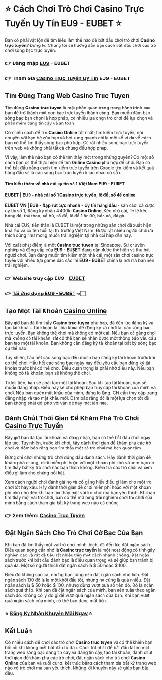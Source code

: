 # ⭐ Cách Chơi Trò Chơi Casino Trực Tuyến Uy Tín EU9 - EUBET ⭐
 Bạn có phải vật lộn để tìm hiểu làm thế nào để bắt đầu chơi trò chơi **Casino trực tuyến**? Đừng lo. Chúng tôi sẽ hướng dẫn bạn cách bắt đầu chơi các trò chơi sòng bạc trực tuyến.

### 👉 Đăng nhập [EU9](https://eubetvn.com/) - EUBET

### 👉 Tham Gia [Casino Trực Tuyến Uy Tín](https://eubetvn.com/casino-truc-tuyen) EU9 - EUBET

## Tìm Đúng Trang Web **Casino Truc Tuyen**

Tìm đúng **Casino truc tuyen** là một phần quan trọng trong hành trình của bạn để trở thành một con bạc trực tuyến thành công. Bạn muốn đảm bảo sòng bạc bạn chọn là hợp pháp, có nhiều lựa chọn trò chơi để lựa chọn và phần mềm đáng tin cậy và an toàn.

Có nhiều cách để tìm **Casino Online** tốt nhất; tìm kiếm trực tuyến, nói chuyện với bạn bè của bạn và hỏi xung quanh chỉ là một số ví dụ về cách bạn có thể tìm thấy sòng bạc phù hợp. Có rất nhiều sòng bạc trực tuyến trên web và không phải tất cả chúng đều hợp pháp.

Vì vậy, làm thế nào bạn có thể tìm thấy một trong những quyền? Có một số cách bạn có thể thực hiện để tìm **Online Casino** phù hợp để chơi. Bạn có thể bắt đầu bằng cách tìm kiếm trực tuyến trên Google tìm kiếm và kết quả hàng đầu sẽ là các sòng bạc trực tuyến khác nhau có sẵn.

#### Tìm hiểu thêm về **nhà cái uy tín số 1 Việt Nam EU9 - EUBET**

#### **EUBET | EU9 - nhà cái số 1 Casino trực tuyến, lô đề, số đề online**

**EUBET VN | EU9 - Nạp rút cực nhanh - Uy tín hàng đầu** - sân chơi cá cược uy tín số 1, Đăng ký nhận 4.400k: **Casino Online**, Kèo nhà cái, Tỷ lệ kèo bóng đá, thể thao, nổ hũ, số đề, lô đề 1 ăn 99, bắn cá, đá gà

Nhà cái EU9, tiền thân là EUBET là một trong những sân chơi đã xuất hiện khá lâu và có tên tuổi tại thị trường Việt Nam. Được rất nhiều người chơi ưa thích cũng như mong muốn trải nghiệm tại nhà cái hấp dẫn này.

Với xuất phát điểm là một **Casino truc tuyen** tại Singapore. Sự chuyên nghiệp và đẳng cấp của **EU9 - EUBET** đang dần được thể hiện và thu hút người chơi. Bạn đang muốn tìm kiếm một nhà cái, một sân chơi casino trực tuyến với nhiều tựa game đặc sắc thì **EU9 - EUBET** chính là nơi mà bạn nên trải nghiệm.

### 👉 Website truy cập EU9 - [EUBET](https://eubetvn.com/)

### 👉 [Tải ứng dụng EU9 - EUBET](https://eubetvn.com/) 👈🏻

## Tạo Một Tài Khoản [Casino Online](https://eubetvn.com/casino-truc-tuyen)

Bây giờ bạn đã tìm thấy **Casino truc tuyen** phù hợp, đã đến lúc đăng ký và tạo tài khoản. Tài khoản là chìa khóa để đăng ký và chơi tại các sòng bạc trực tuyến. Bạn không thể chơi mà không có một cái. Nếu bạn cố gắng chơi mà không có tài khoản, rất có thể bạn sẽ nhận được một thông báo yêu cầu bạn tạo một tài khoản. Bạn không cần đăng ký tài khoản tại bất kỳ sòng bạc cụ thể nào.

Tuy nhiên, hầu hết các sòng bạc đều muốn bạn đăng ký tài khoản trước khi có thể chơi. Hầu hết các sòng bạc ngày nay đều yêu cầu bạn đăng ký tài khoản trước khi có thể chơi. Điều quan trọng là phải nhớ điều này. Nếu bạn không có tài khoản, bạn sẽ không thể chơi.

Trước tiên, bạn sẽ phải tạo một tài khoản. Sau khi tạo tài khoản, bạn sẽ muốn đăng nhập. Điều này sẽ cho phép bạn truy cập tài khoản của mình và chơi. Nếu bạn quên mật khẩu của mình, đừng lo lắng. Chỉ cần truy cập trang đăng nhập và tạo mật khẩu mới. Đảm bảo rằng đó là một lựa chọn tốt để bạn không phải đối phó với vấn đề này một lần nữa.

## Dành Chút Thời Gian Để Khám Phá Trò Chơi [Casino Trực Tuyến](https://eubetvn.com/casino-truc-tuyen)

Bây giờ bạn đã tạo tài khoản và đăng nhập, bạn có thể bắt đầu chơi ngay lập tức. Tuy nhiên, trước khi chơi, hãy dành thời gian để khám phá các trò chơi và đảm bảo rằng bạn tìm thấy một số trò chơi mà bạn quan tâm.

Đừng chỉ chơi những trò chơi đứng đầu danh sách. Hãy dành thời gian để khám phá chúng, chơi miễn phí hoặc với một khoản phí nhỏ và xem bạn có tìm thấy bất kỳ trò chơi nào bạn thích không. Kiểm tra các trò chơi và xem điều gì làm cho chúng nổi bật.

Xem cách người chơi đánh giá họ và cố gắng hiểu điều gì làm cho một trò chơi tốt hay xấu. Hãy dành thời gian để chơi miễn phí hoặc với một khoản phí nhỏ cho đến khi bạn tìm thấy một vài trò chơi mà bạn yêu thích. Khi bạn tìm thấy một vài trò chơi, bạn có thể mở rộng trải nghiệm chơi trò chơi của mình bằng cách tham gia bất kỳ trang web nào có chúng.

### 👉 Xem thêm: [Casino Truc Tuyen](https://eubetvn.com/casino-truc-tuyen)

## Đặt Ngân Sách Cho Trò Chơi Cờ Bạc Của Bạn

Khi bạn đã tìm thấy một vài trò chơi mình thích, đã đến lúc đặt ngân sách. Điều quan trọng cần nhớ là **Casino trực tuyến** là một hoạt động có tính gây nghiện cao và rất dễ tiêu rất nhiều tiền một cách nhanh chóng. Đặt ngân sách trước khi bắt đầu đánh bạc là điều quan trọng và sẽ giúp bạn tránh bị quá đà. Một số người thích đặt ngân sách là $ 50 hoặc $ 100.

Điều đó không sao cả, nhưng bạn cũng nên đặt ngân sách nhỏ hơn. Đặt ngân sách 100 đô la là một khởi đầu tốt, nhưng nó cũng là quá nhiều. Đặt ngân sách là $ 50 hoặc $ 100, nhưng đừng vượt quá số tiền đó. Đó là ngân sách quá thấp. Khi bạn đã đặt ngân sách của mình, bạn nên tuân theo ngân sách đó. Không có lý do gì để vượt quá ngân sách của bạn. Khi bạn vượt quá ngân sách của mình, có thể bạn đang mất tiền.


### ⭐ [Đăng Ký Nhận Khuyến Mãi Ngay](https://cutt.ly/LGQMomh) ⭐


## Kết Luận

Có nhiều cách để chơi các trò chơi **Casino truc tuyen** và có thể khiến bạn bối rối khi không biết bắt đầu từ đâu. Cách tốt nhất để bắt đầu là tìm một trang web sòng bạc đáng tin cậy và đáng tin cậy, tạo tài khoản, dành chút thời gian để khám phá các trò chơi, đặt ngân sách cho trò chơi **Casino Online** của bạn và cuối cùng, kết thúc bằng cách tham gia bất kỳ trang web nào có trò chơi mà bạn yêu thích. Những lời khuyên này sẽ giúp bạn bắt đầu.
